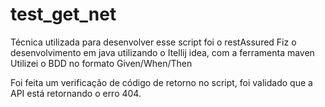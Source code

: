 # test_get_net

Técnica utilizada para desenvolver esse script foi o restAssured
Fiz o desenvolvimento em java utilizando o Itellij idea, com a ferramenta maven
Utilizei o BDD no formato Given/When/Then

Foi feita um verificação de código de retorno no script, foi validado que a API está retornando o erro 404.
